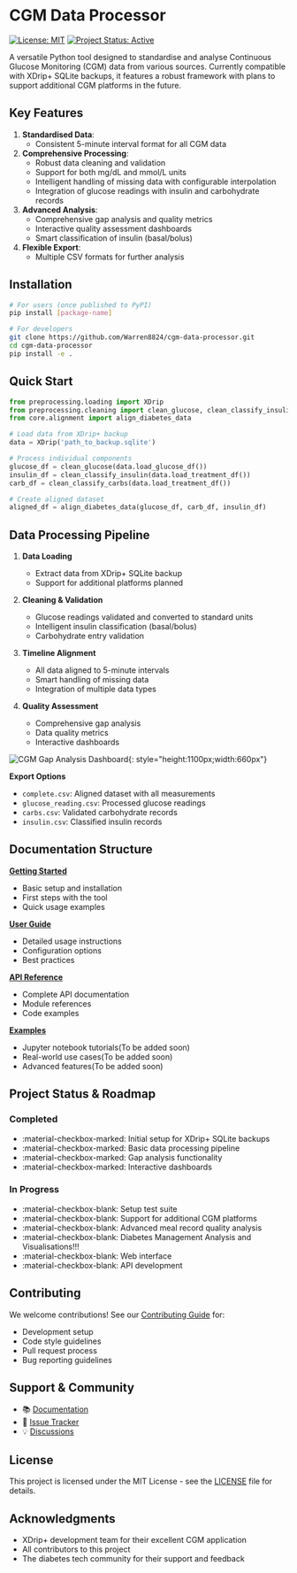 # CGM Data Processor

[![License: MIT](https://img.shields.io/badge/License-MIT-yellow.svg)](https://opensource.org/licenses/MIT)
[![Project Status: Active](https://www.repostatus.org/badges/latest/active.svg)](https://www.repostatus.org/#active)

A versatile Python tool designed to standardise and analyse Continuous Glucose Monitoring (CGM) data from various sources. Currently compatible with XDrip+ SQLite backups, it features a robust framework with plans to support additional CGM platforms in the future.

## Key Features

1. **Standardised Data**:
    - Consistent 5-minute interval format for all CGM data
2. **Comprehensive Processing**:
    - Robust data cleaning and validation
    - Support for both mg/dL and mmol/L units
    - Intelligent handling of missing data with configurable interpolation
    - Integration of glucose readings with insulin and carbohydrate records
3. **Advanced Analysis**:
    - Comprehensive gap analysis and quality metrics
    - Interactive quality assessment dashboards
    - Smart classification of insulin (basal/bolus)
4. **Flexible Export**:
    - Multiple CSV formats for further analysis

## Installation

```bash
# For users (once published to PyPI)
pip install [package-name]

# For developers
git clone https://github.com/Warren8824/cgm-data-processor.git
cd cgm-data-processor
pip install -e .
```

## Quick Start

```python
from preprocessing.loading import XDrip
from preprocessing.cleaning import clean_glucose, clean_classify_insulin, clean_classify_carbs
from core.alignment import align_diabetes_data

# Load data from XDrip+ backup
data = XDrip('path_to_backup.sqlite')

# Process individual components
glucose_df = clean_glucose(data.load_glucose_df())
insulin_df = clean_classify_insulin(data.load_treatment_df())
carb_df = clean_classify_carbs(data.load_treatment_df())

# Create aligned dataset
aligned_df = align_diabetes_data(glucose_df, carb_df, insulin_df)
```

## Data Processing Pipeline

1. **Data Loading**
    - Extract data from XDrip+ SQLite backup
    - Support for additional platforms planned

2. **Cleaning & Validation**
    - Glucose readings validated and converted to standard units
    - Intelligent insulin classification (basal/bolus)
    - Carbohydrate entry validation

3. **Timeline Alignment**
    - All data aligned to 5-minute intervals
    - Smart handling of missing data
    - Integration of multiple data types

4. **Quality Assessment**
    - Comprehensive gap analysis
    - Data quality metrics
    - Interactive dashboards

![CGM Gap Analysis Dashboard](user-guide/tutorials/load_and_export_data_files/load_and_export_data_17_1.png){: style="height:1100px;width:660px"}

**Export Options**

- `complete.csv`: Aligned dataset with all measurements
- `glucose_reading.csv`: Processed glucose readings
- `carbs.csv`: Validated carbohydrate records
- `insulin.csv`: Classified insulin records

## Documentation Structure

[**Getting Started**](installation/index.md)

- Basic setup and installation
- First steps with the tool
- Quick usage examples

[**User Guide**](user-guide/index.md)

- Detailed usage instructions
- Configuration options
- Best practices

[**API Reference**](api/index.md)

- Complete API documentation
- Module references
- Code examples

[**Examples**](user-guide/tutorials/load_and_export_data.md)

- Jupyter notebook tutorials(To be added soon)
- Real-world use cases(To be added soon)
- Advanced features(To be added soon)

## Project Status & Roadmap

### Completed
- :material-checkbox-marked: Initial setup for XDrip+ SQLite backups
- :material-checkbox-marked: Basic data processing pipeline
- :material-checkbox-marked: Gap analysis functionality
- :material-checkbox-marked: Interactive dashboards

### In Progress
- :material-checkbox-blank: Setup test suite
- :material-checkbox-blank: Support for additional CGM platforms
- :material-checkbox-blank: Advanced meal record quality analysis
- :material-checkbox-blank: Diabetes Management Analysis and Visualisations!!!
- :material-checkbox-blank: Web interface
- :material-checkbox-blank: API development

## Contributing

We welcome contributions! See our [Contributing Guide](development/contributing.md) for:

- Development setup
- Code style guidelines
- Pull request process
- Bug reporting guidelines

## Support & Community

- 📚 [Documentation](#contributing)
- 🐛 [Issue Tracker](https://github.com/Warren8824/cgm-data-processor/issues)
- 💡 [Discussions](https://github.com/Warren8824/cgm-data-processor/discussions)

## License

This project is licensed under the MIT License - see the [LICENSE](about/license.md) file for details.

## Acknowledgments

- XDrip+ development team for their excellent CGM application
- All contributors to this project
- The diabetes tech community for their support and feedback